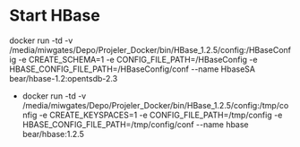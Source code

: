   # Start HBase
docker run -td -v /media/miwgates/Depo/Projeler_Docker/bin/HBase_1.2.5/config:/HBaseConfig -e CREATE_SCHEMA=1 -e CONFIG_FILE_PATH=/HBaseConfig -e HBASE_CONFIG_FILE_PATH=/HBaseConfig/conf --name HbaseSA bear/hbase-1.2:opentsdb-2.3



- docker run -td -v /media/miwgates/Depo/Projeler_Docker/bin/HBase_1.2.5/config:/tmp/config -e CREATE_KEYSPACES=1 -e CONFIG_FILE_PATH=/tmp/config -e HBASE_CONFIG_FILE_PATH=/tmp/config/conf --name hbase bear/hbase:1.2.5